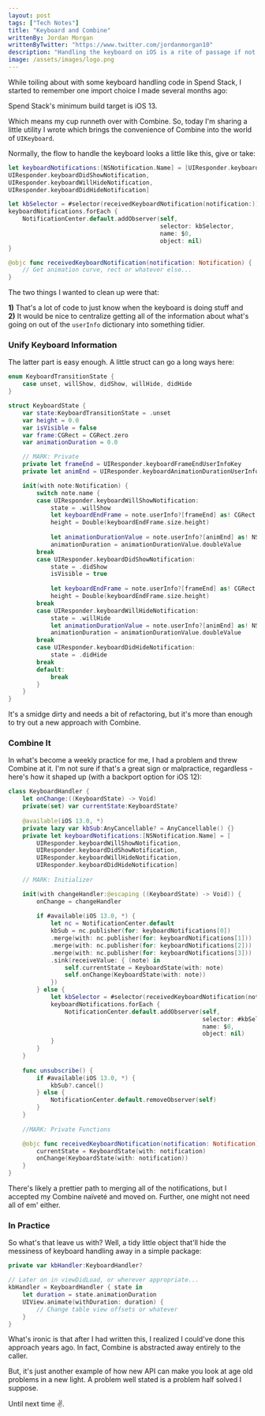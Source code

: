 ```yaml
---
layout: post
tags: ["Tech Notes"]
title: "Keyboard and Combine"
writtenBy: Jordan Morgan
writtenByTwitter: "https://www.twitter.com/jordanmorgan10"
description: "Handling the keyboard on iOS is a rite of passage if not also a little tiresome. Fortunately, Combine makes it better."
image: /assets/images/logo.png
---
```


While toiling about with some keyboard handling code in Spend Stack, I started to remember one import choice I made several months ago:

Spend Stack's minimum build target is iOS 13.

Which means my cup runneth over with Combine. So, today I'm sharing a little utility I wrote which brings the convenience of Combine into the world of `UIKeyboard`.

Normally, the flow to handle the keyboard looks a little like this, give or take:

```swift
let keyboardNotifications:[NSNotification.Name] = [UIResponder.keyboardWillShowNotification,
UIResponder.keyboardDidShowNotification,
UIResponder.keyboardWillHideNotification,
UIResponder.keyboardDidHideNotification]

let kbSelector = #selector(receivedKeyboardNotification(notification:))
keyboardNotifications.forEach {
    NotificationCenter.default.addObserver(self,
                                           selector: kbSelector,
                                           name: $0,
                                           object: nil)
}

@objc func receivedKeyboardNotification(notification: Notification) {
    // Get animation curve, rect or whatever else...
}
```

The two things I wanted to clean up were that:

**1)** That's a lot of code to just know when the keyboard is doing stuff and <br />
**2)** It would be nice to centralize getting all of the information about what's going on out of the `userInfo` dictionary into something tidier.

### Unify Keyboard Information
The latter part is easy enough. A little struct can go a long ways here:

```swift
enum KeyboardTransitionState {
    case unset, willShow, didShow, willHide, didHide
}

struct KeyboardState {
    var state:KeyboardTransitionState = .unset
    var height = 0.0
    var isVisible = false
    var frame:CGRect = CGRect.zero
    var animationDuration = 0.0

    // MARK: Private 
    private let frameEnd = UIResponder.keyboardFrameEndUserInfoKey
    private let animEnd = UIResponder.keyboardAnimationDurationUserInfoKey

    init(with note:Notification) {
        switch note.name {
        case UIResponder.keyboardWillShowNotification:
            state = .willShow
            let keyboardEndFrame = note.userInfo?[frameEnd] as! CGRect
            height = Double(keyboardEndFrame.size.height)
            
            let animationDurationValue = note.userInfo?[animEnd] as! NSNumber
            animationDuration = animationDurationValue.doubleValue
        break
        case UIResponder.keyboardDidShowNotification:
            state = .didShow
            isVisible = true
            
            let keyboardEndFrame = note.userInfo?[frameEnd] as! CGRect
            height = Double(keyboardEndFrame.size.height)
        break
        case UIResponder.keyboardWillHideNotification:
            state = .willHide
            let animationDurationValue = note.userInfo?[animEnd] as! NSNumber
            animationDuration = animationDurationValue.doubleValue
        break
        case UIResponder.keyboardDidHideNotification:
            state = .didHide
        break
        default:
            break
        }
    }
}

```

It's a smidge dirty and needs a bit of refactoring, but it's more than enough to try out a new approach with Combine.

### Combine It
In what's become a weekly practice for me, I had a problem and threw Combine at it. I'm not sure if that's a great sign or malpractice, regardless - here's how it shaped up (with a backport option for iOS 12):

```swift
class KeyboardHandler {
    let onChange:((KeyboardState) -> Void)
    private(set) var currentState:KeyboardState?
    
    @available(iOS 13.0, *)
    private lazy var kbSub:AnyCancellable? = AnyCancellable() {}
    private let keyboardNotifications:[NSNotification.Name] = [
        UIResponder.keyboardWillShowNotification,
        UIResponder.keyboardDidShowNotification,
        UIResponder.keyboardWillHideNotification,
        UIResponder.keyboardDidHideNotification]
    
    // MARK: Initializer

    init(with changeHandler:@escaping ((KeyboardState) -> Void)) {
        onChange = changeHandler
        
        if #available(iOS 13.0, *) {
            let nc = NotificationCenter.default
            kbSub = nc.publisher(for: keyboardNotifications[0])
            .merge(with: nc.publisher(for: keyboardNotifications[1]))
            .merge(with: nc.publisher(for: keyboardNotifications[2]))
            .merge(with: nc.publisher(for: keyboardNotifications[3]))
            .sink(receiveValue: { (note) in
                self.currentState = KeyboardState(with: note)
                self.onChange(KeyboardState(with: note))
            })
        } else {
            let kbSelector = #selector(receivedKeyboardNotification(notification:))
            keyboardNotifications.forEach {
                NotificationCenter.default.addObserver(self,
                                                       selector: #kbSelector,
                                                       name: $0,
                                                       object: nil)
            }
        }
    }
    
    func unsubscribe() {
        if #available(iOS 13.0, *) {
            kbSub?.cancel()
        } else {
            NotificationCenter.default.removeObserver(self)
        }
    }
    
    //MARK: Private Functions

    @objc func receivedKeyboardNotification(notification: Notification) {
        currentState = KeyboardState(with: notification)
        onChange(KeyboardState(with: notification))
    }
}
```
There's likely a prettier path to merging all of the notifications, but I accepted my Combine naïveté and moved on. Further, one might not need all of em' either. 

### In Practice
So what's that leave us with? Well, a tidy little object that'll hide the messiness of keyboard handling away in a simple package:

```swift
private var kbHandler:KeyboardHandler?

// Later on in viewDidLoad, or wherever appropriate...
kbHandler = KeyboardHandler { state in
    let duration = state.animationDuration
    UIView.animate(withDuration: duration) {
        // Change table view offsets or whatever
    }
}
```


What's ironic is that after I had written this, I realized I could've done this approach years ago. In fact, Combine is abstracted away entirely to the caller.

But, it's just another example of how new API can make you look at age old problems in a new light. A problem well stated is a problem half solved I suppose.

Until next time ✌️.